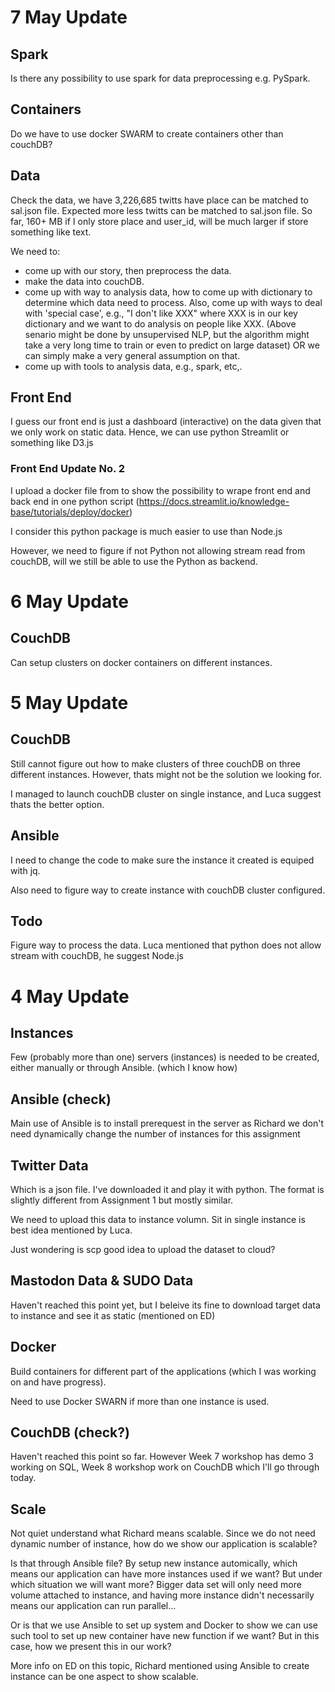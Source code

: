 # 7 May Update

## Spark

Is there any possibility to use spark for data preprocessing e.g. PySpark.

## Containers

Do we have to use docker SWARM to create containers other than couchDB?

## Data

Check the data, we have 3,226,685 twitts have place can be matched to sal.json file. Expected more less twitts can be matched to sal.json file. So far, 160+ MB if I only store place and user_id, will be much larger if store something like text.

We need to:

- come up with our story, then preprocess the data.
- make the data into couchDB.
- come up with way to analysis data, how to come up with dictionary to determine which data need to process. Also, come up with ways to deal with 'special case', e.g., "I don't like XXX" where XXX is in our key dictionary and we want to do analysis on people like XXX. (Above senario might be done by unsupervised NLP, but the algorithm might take a very long time to train or even to predict on large dataset) OR we can simply make a very general assumption on that.
- come up with tools to analysis data, e.g., spark, etc,.

## Front End

I guess our front end is just a dashboard (interactive) on the data given that we only work on static data. Hence, we can use python Streamlit or something like D3.js 

### Front End Update No. 2

I upload a docker file from to show the possibility to wrape front end and back end in one python script (https://docs.streamlit.io/knowledge-base/tutorials/deploy/docker)

I consider this python package is much easier to use than Node.js

However, we need to figure if not Python not allowing stream read from couchDB, will we still be able to use the Python as backend.


# 6 May Update

## CouchDB

Can setup clusters on docker containers on different instances.






# 5 May Update

## CouchDB

Still cannot figure out how to make clusters of three couchDB on three different instances. However, thats might not be the solution we looking for.

I managed to launch couchDB cluster on single instance, and Luca suggest thats the better option.

## Ansible

I need to change the code to make sure the instance it created is equiped with jq. 

Also need to figure way to create instance with couchDB cluster configured.

## Todo 

Figure way to process the data. Luca mentioned that python does not allow stream with couchDB, he suggest Node.js






# 4 May Update

## Instances

Few (probably more than one) servers (instances) is needed to be created, either manually or through Ansible. (which I know how)

## Ansible (check)

Main use of Ansible is to install prerequest in the server as Richard we don't need dynamically change the number of instances for this assignment

## Twitter Data

Which is a json file. I've downloaded it and play it with python. The format is slightly different from Assignment 1 but mostly similar.

We need to upload this data to instance volumn. Sit in single instance is best idea mentioned by Luca.

Just wondering is scp good idea to upload the dataset to cloud?

## Mastodon Data & SUDO Data

Haven't reached this point yet, but I beleive its fine to download target data to instance and see it as static (mentioned on ED)

## Docker

Build containers for different part of the applications (which I was working on and have progress).

Need to use Docker SWARN if more than one instance is used.

## CouchDB (check?)

Haven't reached this point so far. However Week 7 workshop has demo 3 working on SQL, Week 8 workshop work on CouchDB which I'll go through today.

## Scale

Not quiet understand what Richard means scalable. Since we do not need dynamic number of instance, how do we show our application is scalable?

Is that through Ansible file? By setup new instance automically, which means our application can have more instances used if we want? But under which situation we will want more? Bigger data set will only need more volume attached to instance, and having more instance didn't necessarily means our application can run parallel... 

Or is that we use Ansible to set up system and Docker to show we can use such tool to set up new container have new function if we want? But in this case, how we present this in our work?

More info on ED on this topic, Richard mentioned using Ansible to create instance can be one aspect to show scalable.